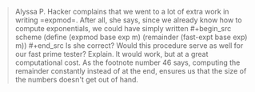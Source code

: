 > Alyssa P. Hacker complains that we went to a lot of extra work in writing
> =expmod=. After all, she says, since we already know how to compute exponentials,
> we could have simply written
> #+begin_src scheme
> (define (expmod base exp m)
>   (remainder (fast-expt base exp) m))
> #+end_src
> Is she correct? Would this procedure serve as well for our fast prime tester?
> Explain.
It would work, but at a great computational cost. As the footnote number 46 says, computing the remainder constantly instead of at the end, ensures us that the size of the numbers doesn't get out of hand.

